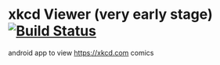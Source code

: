 # xkcd Viewer (very early stage) [![Build Status](https://travis-ci.org/Abdelrhmanwalid/xkcd-Viewer.svg?branch=master)](https://travis-ci.org/Abdelrhmanwalid/xkcd-Viewer)
android app to view https://xkcd.com comics
